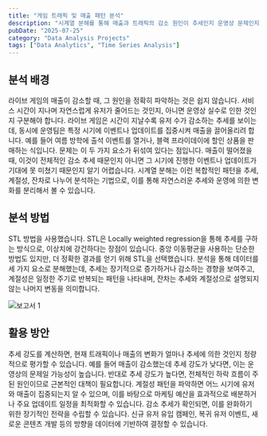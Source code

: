 ```yaml
---
title: "게임 트래픽 및 매출 패턴 분석"
description: "시계열 분해를 통해 매출과 트래픽의 감소 원인이 추세인지 운영상 문제인지 구분"
pubDate: "2025-07-25"
category: "Data Analysis Projects"
tags: ["Data Analytics", "Time Series Analysis"]
---
```


## 분석 배경

라이브 게임의 매출이 감소할 때, 그 원인을 정확히 파악하는 것은 쉽지 않습니다. 서비스 시간이 지나며 자연스럽게 유저가 줄어드는 것인지, 아니면 운영상 실수로 인한 것인지 구분해야 합니다. 라이브 게임은 시간이 지날수록 유저 수가 감소하는 추세를 보이는데, 동시에 운영팀은 특정 시기에 이벤트나 업데이트를 집중시켜 매출을 끌어올리려 합니다. 예를 들어 여름 방학에 출석 이벤트를 열거나, 블랙 프라이데이에 할인 상품을 판매하는 식입니다. 문제는 이 두 가지 요소가 뒤섞여 있다는 점입니다. 매출이 떨어졌을 때, 이것이 전체적인 감소 추세 때문인지 아니면 그 시기에 진행한 이벤트나 업데이트가 기대에 못 미쳤기 때문인지 알기 어렵습니다. 시계열 분해는 이런 복합적인 패턴을 추세, 계절성, 잔차로 나누어 분석하는 기법으로, 이를 통해 자연스러운 추세와 운영에 의한 변화를 분리해서 볼 수 있습니다.

## 분석 방법

STL 방법을 사용했습니다. STL은 Locally weighted regression을 통해 추세를 구하는 방식으로, 이상치에 강건하다는 장점이 있습니다. 중앙 이동평균을 사용하는 단순한 방법도 있지만, 더 정확한 결과를 얻기 위해 STL을 선택했습니다. 분석을 통해 데이터를 세 가지 요소로 분해했는데, 추세는 장기적으로 증가하거나 감소하는 경향을 보여주고, 계절성은 일정한 주기로 반복되는 패턴을 나타내며, 잔차는 추세와 계절성으로 설명되지 않는 나머지 변동을 의미합니다.

![보고서 1](/projects/attachment/time-decomposition-1.png)

## 활용 방안

추세 강도를 계산하면, 현재 트래픽이나 매출의 변화가 얼마나 추세에 의한 것인지 정량적으로 평가할 수 있습니다. 예를 들어 매출이 감소했는데 추세 강도가 낮다면, 이는 운영상의 문제일 가능성이 높습니다. 반대로 추세 강도가 높다면, 전체적인 하락 흐름이 주된 원인이므로 근본적인 대책이 필요합니다. 계절성 패턴을 파악하면 어느 시기에 유저와 매출이 집중되는지 알 수 있으며, 이를 바탕으로 마케팅 예산을 효과적으로 배분하거나 주요 업데이트 일정을 최적화할 수 있습니다. 감소 추세가 확인되면, 이를 완화하기 위한 장기적인 전략을 수립할 수 있습니다. 신규 유저 유입 캠페인, 복귀 유저 이벤트, 새로운 콘텐츠 개발 등의 방향을 데이터에 기반하여 결정할 수 있습니다.
